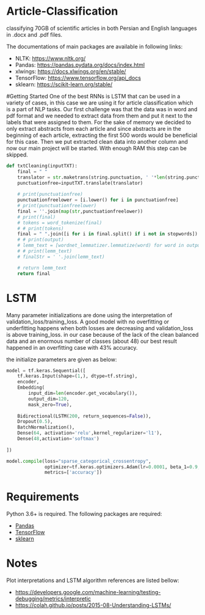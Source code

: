# Article-Classification
classifying 70GB of scientific articles in both Persian and English languages in .docx and .pdf files.

The documentations of main packages are available in following links:
- NLTK: https://www.nltk.org/
- Pandas: https://pandas.pydata.org/docs/index.html
- xlwings: https://docs.xlwings.org/en/stable/
- TensorFlow: https://www.tensorflow.org/api_docs
- sklearn: https://scikit-learn.org/stable/


#Getting Started
One of the best RNNs is LSTM that can be used in a variety of cases, in this case we are using it for article classification which is a part of NLP tasks.
Our first challenge was that the data was in word and pdf format and we needed to extract data from them and put it next to the labels that were assigned to them. For the sake of memory we decided to only extract abstracts from each article and since abstracts are in the beginning of each article, extracting the first 500 words would be beneficial for this case. Then we put extracted clean data into another column and now our main project will be started. With enough RAM this step can be skipped.

```python
def txtCleaning(inputTXT):
    final = " "
    translator = str.maketrans(string.punctuation, ' '*len(string.punctuation)) #map punctuation to space
    punctuationfree=inputTXT.translate(translator)
    
    # print(punctuationfree)
    punctuationfreelower = [i.lower() for i in punctuationfree]
    # print(punctuationfreelower)
    final = ''.join(map(str,punctuationfreelower))
    # print(final)
    # tokens = word_tokenize(final)
    # # print(tokens)
    final = " ".join([i for i in final.split() if i not in stopwords])
    # # print(output)
    # lemm_text = [wordnet_lemmatizer.lemmatize(word) for word in output]
    # # print(lemm_text)
    # finalStr = ' '.join(lemm_text)

    # return lemm_text
    return final
```

# LSTM
Many parameter initializations are done using the interpretation of validation_loss/training_loss. A good model with no overfitting or underfitting happens when both losses are decreasing and  validation_loss is above training_loss.
in our case because of the lack of the clean balanced data and an enormous number of classes (about 48) our best result happened in an overfitting case with 43% accuracy.

the initialize parameters are given as below:
```python
model = tf.keras.Sequential([
    tf.keras.Input(shape=(1,), dtype=tf.string),
    encoder,
    Embedding(
        input_dim=len(encoder.get_vocabulary()),
        output_dim=120,
        mask_zero=True),
    
    Bidirectional(LSTM(200, return_sequences=False)),
    Dropout(0.5),
    BatchNormalization(),
    Dense(64, activation='relu',kernel_regularizer='l1'),
    Dense(48,activation='softmax')
    
])
```

```python
model.compile(loss="sparse_categorical_crossentropy",
              optimizer=tf.keras.optimizers.Adam(lr=0.0001, beta_1=0.9, beta_2=0.999, epsilon=None, decay=0.0, amsgrad=False),
              metrics=['accuracy'])
```

# Requirements
Python 3.6+ is required. The following packages are required:

- [Pandas](https://pandas.pydata.org/docs/)
- [TensorFlow](https://www.tensorflow.org/api_docs)
- [sklearn](https://scikit-learn.org/stable/)

# Notes
Plot interpretations and LSTM algorithm references are listed bellow:
- https://developers.google.com/machine-learning/testing-debugging/metrics/interpretic
- https://colah.github.io/posts/2015-08-Understanding-LSTMs/




